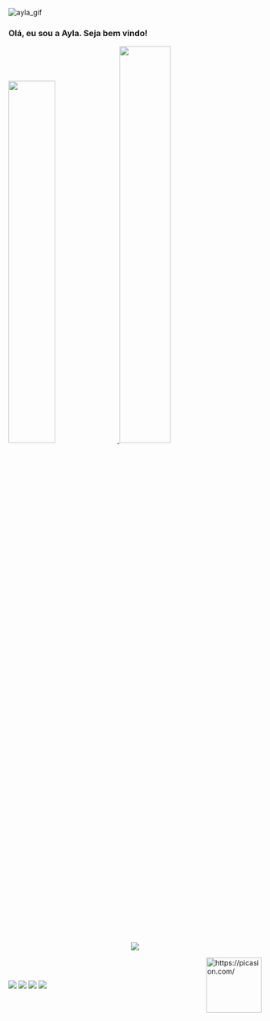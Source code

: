 ![ayla_gif](https://user-images.githubusercontent.com/98574408/199815614-9c31c4c5-8e20-448d-acfa-3b5ef4afe9d4.gif)


### Olá, eu sou a Ayla. Seja bem vindo!
<div>
<p align="left">
   <a href="https://github.com/aylarosario">
 <img width="43%" src="https://github-readme-stats.vercel.app/api/top-langs?username=aylarosario&count_private=true&include_all_commits=true&show_icons=true&theme=dracula&icon_color=DAD3AF&layout=compact&hide_border=true&border_radius=15&bg_color=0d1117"/>
 <img width="45%" src="http://github-readme-streak-stats.herokuapp.com?user=aylarosario&theme=dracula&hide_border=true&date_format=M%20j%5B%2C%20Y%5D&background=0D1117&sideNums=FFF"/>

</p>
 </div>
 
 ##
 
 <div>
 <p align="center" >
  <a href="https://skillicons.dev">
    <img src="https://skillicons.dev/icons?i=html,css,js,ts,nodejs,cs,bootstrap,angular,java,dotnet&theme=light" />
  </a>
  </p>
 <a href="https://picasion.com/"><img align="right" src="https://i.picasion.com/pic92/232211d73f41fb28bc4dac4edcce3a75.gif" width="110" height="110" border="0" alt="https://picasion.com/" /></a><br /><a href="https://picasion.com/">
</div>

##

<div>
  <a href="https://instagram.com/itsaylarsr" target="_blank"><img src="https://img.shields.io/badge/-Instagram-%23E4405F?style=for-the-badge&logo=instagram&logoColor=white" target="_blank"></a>
   <a href="https://www.linkedin.com/in/ayla-rosario/" target="_blank"><img src="https://img.shields.io/badge/LinkedIn-0077B5?style=for-the-badge&logo=linkedin&logoColor=white"/></a>
  <a href = "mailto:ayla.rayanee@gmail.com"><img src="https://img.shields.io/badge/-Gmail-%23333?style=for-the-badge&logo=gmail&logoColor=white" target="_blank"></a>
   <a href="https://t.me/aylarosario" target="_blank"><img src="https://img.shields.io/badge/Telegram-2CA5E0?style=for-the-badge&logo=telegram&logoColor=white "/></a>
</div>

<!--
**aylarosario/aylarosario** is a ✨ _special_ ✨ repository because its `README.md` (this file) appears on your GitHub profile.


-->
